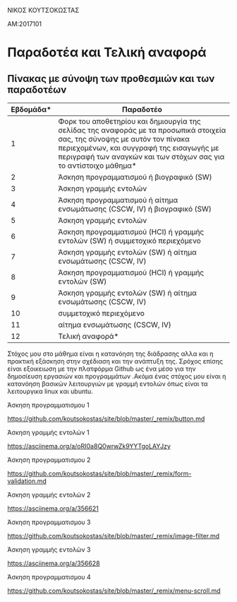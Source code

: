 ΝΙΚΟΣ ΚΟΥΤΣΟΚΩΣΤΑΣ

ΑΜ:2017101

# Παραδοτέα και Τελική αναφορά

## Πίνακας με σύνοψη των προθεσμιών και των παραδοτέων



| Εβδομάδα* | Παραδοτέο |
| --- | --- |
| 1 | Φορκ του αποθετηρίου και δημιουργία της σελίδας της αναφοράς με τα προσωπικά στοιχεία σας, της σύνοψης με αυτόν τον πίνακα περιεχομένων, και συγγραφή της εισαγωγής με περιγραφή των αναγκών και των στόχων σας για το αντίστοιχο μάθημα* |
| 2 | Άσκηση προγραμματισμού ή βιογραφικό  (SW) |
| 3 | Άσκηση γραμμής εντολών |
| 4 | Άσκηση προγραμματισμού ή αίτημα ενσωμάτωσης (CSCW, IV) ή βιογραφικό  (SW) |
| 5 | Άσκηση γραμμής εντολών |
| 6 | Άσκηση προγραμματισμού (HCI) ή γραμμής εντολών (SW) ή συμμετοχικό περιεχόμενο |
| 7 | Άσκηση γραμμής εντολών (SW) ή αίτημα ενσωμάτωσης (CSCW, IV) |
| 8 | Άσκηση προγραμματισμού (HCI) ή γραμμής εντολών (SW) |
| 9 | Άσκηση γραμμής εντολών (SW) ή αίτημα ενσωμάτωσης (CSCW, IV) |
| 10 | συμμετοχικό περιεχόμενο |
| 11 | αίτημα ενσωμάτωσης (CSCW, IV) |
| 12 | Τελική αναφορά* |


Στόχος μου στο μάθημα είναι η κατανόηση της διάδρασης αλλα και η πρακτική εξάσκηση στην σχέδιαση και την ανάπτυξη της.
Σρόχος επίσης είναι  εξοικειωση με την πλατφόρμα Github ως ένα μέσο για την δημοσίευση εργασιών και προγραμμάτων .Ακόμα ένας στόχος μου είναι η κατανόηση βασικών λειτουργιών   με γραμμή εντολών όπως είναι τα λειτουργικα linux και ubuntu. 


Άσκηση προγραμματισμου 1

https://github.com/koutsokostas/site/blob/master/_remix/button.md

Άσκηση γραμμής εντολών 1

https://asciinema.org/a/oRI0a8Q0wrwZk9YYTgoLAYJzy

Άσκηση προγραμματισμου 2

https://github.com/koutsokostas/site/blob/master/_remix/form-validation.md

Άσκηση γραμμής εντολών 2

https://asciinema.org/a/356621

Άσκηση προγραμματισμου 3

https://github.com/koutsokostas/site/blob/master/_remix/image-filter.md

Άσκηση γραμμής εντολών 3

https://asciinema.org/a/356628

Άσκηση προγραμματισμου 4

https://github.com/koutsokostas/site/blob/master/_remix/menu-scroll.md
